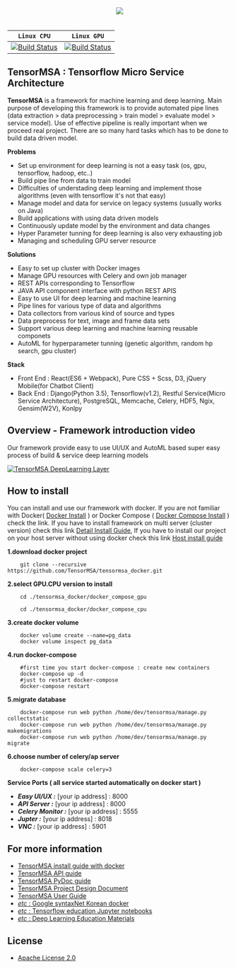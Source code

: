 <div align="center">
  <img src="http://hugrypiggykim.com/wp-content/uploads/2017/09/header.png"><br><br>
</div>

| **`Linux CPU`** | **`Linux GPU`** |
|-----------------|---------------------|
| [![Build Status](https://ci.tensorflow.org/buildStatus/icon?job=tensorflow-master-cpu)](https://ci.tensorflow.org/job/tensorflow-master-cpu) | [![Build Status](https://ci.tensorflow.org/buildStatus/icon?job=tensorflow-master-linux-gpu)](https://ci.tensorflow.org/job/tensorflow-master-linux-gpu) |

## TensorMSA : Tensorflow Micro Service Architecture
**TensorMSA** is a framework for machine learning and deep learning. Main purpose of developing this framework is to provide automated pipe lines (data extraction > data preprocessing > train model > evaluate model > service model). Use of effective pipeline is really important when we proceed real project. There are so many hard tasks which has to be done to build data driven model. 

**Problems**
* Set up environment for deep learning is not a easy task (os, gpu, tensorflow, hadoop, etc..) 
* Build pipe line from data to train model 
* Difficulties of understading deep learning and implement those algorithms (even with tensorflow it's not that easy) 
* Manage model and data for service on legacy systems (usually works on Java)
* Build applications with using data driven models 
* Continuously update model by the environment and data changes 
* Hyper Parameter tunning for deep learning is also very exhausting job
* Managing and scheduling GPU server resource 

**Solutions**
* Easy to set up cluster with Docker images 
* Manage GPU resources with Celery and own job manager 
* REST APIs corresponding to Tensorflow
* JAVA API component interface with python REST APIS
* Easy to use UI for deep learning and machine learning 
* Pipe lines for various type of data and algorithms 
* Data collectors from various kind of source and types 
* Data preprocess for text, image and frame data sets 
* Support various deep learning and machine learning reusable componets 
* AutoML for hyperparameter tunning (genetic algorithm, random hp search, gpu cluster)

**Stack**
* Front End : React(ES6 + Webpack), Pure CSS + Scss, D3, jQuery Mobile(for Chatbot Client)
* Back End : Django(Python 3.5), Tensorflow(v1.2), Restful Service(Micro Service Architecture), PostgreSQL, Memcache, Celery, HDF5, Ngix, Gensim(W2V), Konlpy

## Overview - Framework introduction video 

Our framework provide easy to use UI/UX and AutoML based super easy process of build & service deep learning models

[![TensorMSA DeepLearning Layer](http://hugrypiggykim.com/wp-content/uploads/2017/09/user_main_page.png)](https://youtu.be/oShf9N7rdAE "TensorMSA ver0.1 - Click to Watch!")


## How to install
You can install and use our framework with docker. If you are not familiar with Docker( [Docker Install](https://docs.docker.com/engine/installation/) ) or Docker Compose ( [Docker Compose Install](https://docs.docker.com/compose/install/) ) check the link. If you have to install framework on multi server (cluster version) check this link [Detail Install Guide](https://github.com/TensorMSA/tensormsa_docker), If you have to install our project on your host server without using docker check this link [Host install guide](./Host_Install.md)

**1.download docker project**
```
    git clone --recursive https://github.com/TensorMSA/tensormsa_docker.git
```

**2.select GPU.CPU version to install**
```
    cd ./tensormsa_docker/docker_compose_gpu
```
```
    cd ./tensormsa_docker/docker_compose_cpu
```

**3.create docker volume**
```
    docker volume create --name=pg_data
    docker volume inspect pg_data
```

**4.run docker-compose**
```
    #first time you start docker-compose : create new containers
    docker-compose up -d
    #just to restart docker-compose 
    docker-compose restart
```

**5.migrate database**
```
    docker-compose run web python /home/dev/tensormsa/manage.py collectstatic
    docker-compose run web python /home/dev/tensormsa/manage.py makemigrations
    docker-compose run web python /home/dev/tensormsa/manage.py migrate
```

**6.choose number of celery/ap server**
```
    docker-compose scale celery=3
```

**Service Ports ( all service started automatically on docker start )**
* ***Easy UI/UX :*** [your ip address] : 8000 
* ***API Server :*** [your ip address] : 8000 
* ***Celery Monitor :*** [your ip address] : 5555 
* ***Jupter :*** [your ip address] : 8018 
* ***VNC :*** [your ip address] : 5901 


## For more information  

* [TensorMSA install guide with docker](https://github.com/TensorMSA/hoyai_docker)
* [TensorMSA API guide](http://13.124.133.117:8989/docs)
* [TensorMSA PyDoc guide](https://tensormsa.github.io/tensormsa/)
* [TensorMSA Project Design Document](https://docs.google.com/presentation/d/1SKYQ85l29PApQu8aUOFbkTMpxxefpJH3NhiR_GYr66I/pub?start=false&loop=false&delayms=3000)
* [TensorMSA User Guide](http://hugrypiggykim.com/category/tensormsa-guide/)
* [*etc* : Google syntaxNet Korean docker](https://github.com/TensorMSA/syntax_docker)
* [*etc* : Tensorflow education Jupyter notebooks](https://github.com/TensorMSA/hoyai_jupyter)
* [*etc* : Deep Learning Education Materials](http://hugrypiggykim.com/2017/08/24/%EB%94%A5%EB%9F%AC%EB%8B%9D-%EA%B5%90%EC%9C%A1-%EC%9E%90%EB%A3%8C-deep-learning-lecture/)


## License

* [Apache License 2.0](LICENSE)
